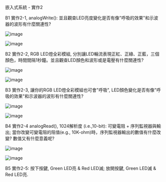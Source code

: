 嵌入式系統 - 實作2

B1 實作2-1, analogWrite(): 並且觀查LED亮度變化是否有像"呼吸的效果"和示波器的波形有什麼關連性?

![image](https://cdn.discordapp.com/attachments/873583171197886514/886449238702178344/unknown.png)

![image](https://cdn.discordapp.com/attachments/873583171197886514/886449296696811580/unknown.png)



B2 實作2-2, RGB LED燈全彩模組, 分別讓LED輪流表現正紅、正綠、正藍，三個顏色，時間間隔1秒鐘。並且觀查LED顏色和波形或是電壓有什麼關連性?

![image](https://cdn.discordapp.com/attachments/873583171197886514/886454039569641472/unknown.png)

![image](https://cdn.discordapp.com/attachments/873583171197886514/886452990909751306/unknown.png)



B3 實作2-3, 讓你的RGB LED燈全彩模組也可會"呼吸", LED顏色變化是否有像"呼吸的效果"和示波器的波形有什麼關連性?

![image](https://cdn.discordapp.com/attachments/873583171197886514/886455371684786226/unknown.png)

![image](https://user-images.githubusercontent.com/89329091/132971212-f302a260-9657-4476-98d9-3f6fdbd6a421.png)



B4 實作2-4 analogRead(), 1024解析度 (i.e.,10-bit): 可變電阻 + 序列監視器與輸出; 當你改變可變電阻的阻值(e.g., 10K-ohm)時，序列監視器輸出的數值有什麼改變? 數值又有什麼意義呢?

![image](https://lh3.googleusercontent.com/RWGdnYYNXoDlwCwQkg3byYXKmfYaBuBYSsTY3oRfNAXBEZF_C1P4xkreHu4AuJCeWxgTyFDgmwHD86ox-u0ekdCOeoFNS5tWpAdcagVKAPiNf61YYxD-wb1zRSkPES8t6k5DObx5NhYSe0TR5_Yzk9cNeYX4sQCkxE4wTNQ9X9TgRKbSW9CjYhH2qgRvL98Lr0EaJoB9sCGP32mS62ePGCQPe4JF0qVJFNFsA11fnONtIpNcWugt-l-odHIziFCP5Oi2sqArv0Ht_taepdbLDuFF6Rerpf8ua1maqB2_XFAm8HsV1nVO-U8M3bgwjLwEVxE_Qceb8bj5VA-D5YB7J5VVhZ8geSBVZwCqrGIqnYEc5zq8WHkk_Eq4PPD2DA-_keVwtLuL0KJiVJF9m-cwBIIgp7DNL5Bpssj2y2sAB4rBuBwwif6NmPQgvb13qRGnKbHznvvpOjeTtP3Y7U8QmpradTEvjgr1qw5p8FQfFzWjPvEcsIZWs0RlLR0HWcpugsIB46_SnYe0QSV7MQtQ7nkcOxNh2tmJcRMZd34c27LkNyeyWpKA9NXglacPeGG5vNResW41e1hm7Xvi_qwgFRb9i-GGzxsiiuOXpYI_lyfYVZiY3rJmW5VC6bJkSButelKtWxyEwgkhUtAIOW0mAG1XdERyGjsH1lsy59tYnFLMS_uLmhiTDpLLpKNzDJL0z3WXuUvpdUMzAH_q6-mF7C_v=w1863-h754-no?authuser=0)

![image](https://lh3.googleusercontent.com/le_q5n72oNyT-0-zoBb4mc_DLk8-65X8lnxb8qAjv7de1YX7rDtEjX5ywL5JyWVRUGGqFB9NakIiI_ZU192moT2H8sAHQfw-3uC9dtkqaeZtVlsoORChJP8zl4CZTx91GgUTBcRctluXUXLnMNOTSyCLjxg6qoPJyobznKcD_C7hSlDMOlIxj--NzrYdKxNtsbd_Iq8si67RG9EDpJ-_fZOvvyXaSgscaXl4J9ibSPLK4X1Kq_M9q6dUMPQeOsUISKfPqp11r-VJsDUew4bMTc9UeqqCMt5nZ3fYhhA_6E7-jrZFAcplYtYcuwonoNcPuxd35nvlypt4XOubzDiKid3RY0x93Ul5ttLA0efsHOr862ASJU4xrzvH55OMFjjzQGInfzLsbKk_JcqZt6pvYB2_vnQMss0zbkj1QQRYHlx515qafabyLasIQYiSXoLGnuqIwbiBq18dYr5cdm3_ge6OmnGHtz6dpMnyC-1Q4mZDotXMPzLb9TVb6TJSxPaRZHoB5XQJJLT2fd9gaQ_5UCXYZIE_CJRCpf5nRl7eynhto8037RoAk7nZtpyRr9XVyjZhqFMXs3tGDTK8LU7DaDkMMXlE6wtBg9pC4pWSopz0K7wxdYqvdMt0fM8Qn0MHJgOHpq6jrAObm8DBTa-NXMBc2mZtCQ6YLjEodwX88V01d-hwBUIulbsihz_yUBkfi8wtEi1AKJO4yZRAOxEK8ypY=w1511-h708-no?authuser=0)



B5 實作2-5: 按下按鍵, Green LED亮 & Red LED滅; 放開按鍵, Green LED滅 & Red LED亮.

